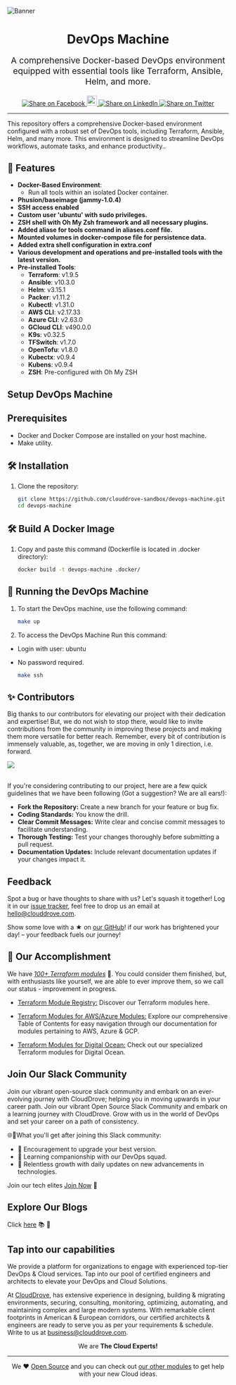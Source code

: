 <!-- This file was automatically generated by the `geine`. Make all changes to `README.yaml` and run `make readme` to rebuild this file. -->
![Banner](https://github.com/clouddrove/terraform-module-template/assets/119565952/67a8a1af-2eb7-40b7-ae07-c94cde9ce062)
<h1 align="center">
    DevOps Machine
</h1>

<p align="center" style="font-size: 1.2rem;">
    A comprehensive Docker-based DevOps environment equipped with essential tools like Terraform, Ansible, Helm, and more.
</p>

<p align="center">
<a href='https://facebook.com/sharer/sharer.php?u=https://github.com/clouddrove/devops-machine'>
  <img title="Share on Facebook" src="https://user-images.githubusercontent.com/50652676/62817743-4f64cb80-bb59-11e9-90c7-b057252ded50.png" />
</a>
<a href='https://www.instagram.com/cloud_drove?igsh=cHJqaDY3bGtnYmh3' title="Follow On Instagram">
  <img src="https://github.com/gauravghongde/social-icons/blob/master/SVG/Color/Instagram.svg" width="23" height="23" />
</a>
<a href='https://www.linkedin.com/shareArticle?mini=true&title=devops-machine&url=https://github.com/clouddrove/devops-machine'>
  <img title="Share on LinkedIn" src="https://user-images.githubusercontent.com/50652676/62817742-4e339e80-bb59-11e9-87b9-a1f68cae1049.png" />
</a>
<a href='https://twitter.com/intent/tweet/?text=devops-machine&url=https://github.com/clouddrove/devops-machine'>
  <img title="Share on Twitter" src="https://user-images.githubusercontent.com/50652676/62817740-4c69db00-bb59-11e9-8a79-3580fbbf6d5c.png" />
</a>
</p>

---

This repository offers a comprehensive Docker-based environment configured with a robust set of DevOps tools, including Terraform, Ansible, Helm, and many more. This environment is designed to streamline DevOps workflows, automate tasks, and enhance productivity..

## 🚀 Features

- **Docker-Based Environment**:
     - Run all tools within an isolated Docker container.
- **Phusion/baseimage (jammy-1.0.4)**
- **SSH access enabled**
- **Custom user 'ubuntu' with sudo privileges.**
- **ZSH shell with Oh My Zsh framework and all necessary plugins.**
- **Added aliase for tools command in aliases.conf file.**
- **Mounted volumes in docker-compose file for persistence data.**
- **Added extra shell configuration in extra.conf**
- **Various development and operations and pre-installed tools with the latest version.** 
- **Pre-installed Tools**:
  - **Terraform**: v1.9.5
  - **Ansible**: v10.3.0
  - **Helm**: v3.15.1
  - **Packer**: v1.11.2
  - **Kubectl**: v1.31.0
  - **AWS CLI**: v2.17.33
  - **Azure CLI**: v2.63.0
  - **GCloud CLI**: v490.0.0
  - **K9s**: v0.32.5
  - **TFSwitch**: v1.7.0
  - **OpenTofu**: v1.8.0
  - **Kubectx**: v0.9.4
  - **Kubens**: v0.9.4
  - **ZSH**: Pre-configured with Oh My ZSH

## Setup DevOps Machine

##  Prerequisites
- Docker and Docker Compose are installed on your host machine.
- Make utility.

## 🛠 Installation

1. Clone the repository:
   ```bash
   git clone https://github.com/clouddrove-sandbox/devops-machine.git
   cd devops-machine


## 🛠 Build A Docker Image

1. Copy and paste this command (Dockerfile is located in .docker directory):
   ```bash
   docker build -t devops-machine .docker/  

## 🔧 Running the DevOps Machine

1. To start the DevOps machine, use the following command:

   ```bash
   make up  

2. To access the DevOps Machine Run this command:

 - Login with user: ubuntu
 - No password required.

   ```bash
   make ssh  

## ✨ Contributors

Big thanks to our contributors for elevating our project with their dedication and expertise! But, we do not wish to stop there, would like to invite contributions from the community in improving these projects and making them more versatile for better reach. Remember, every bit of contribution is immensely valuable, as, together, we are moving in only 1 direction, i.e. forward. 

<a href="https://github.com/clouddrove/devops-machine/graphs/contributors">
  <img src="https://contrib.rocks/image?repo=clouddrove/devops-machine&max" />
</a>
<br>
<br> 

 If you're considering contributing to our project, here are a few quick guidelines that we have been following (Got a suggestion? We are all ears!):

- **Fork the Repository:** Create a new branch for your feature or bug fix.
- **Coding Standards:** You know the drill.
- **Clear Commit Messages:** Write clear and concise commit messages to facilitate understanding.
- **Thorough Testing:** Test your changes thoroughly before submitting a pull request.
- **Documentation Updates:** Include relevant documentation updates if your changes impact it.

## Feedback 
Spot a bug or have thoughts to share with us? Let's squash it together! Log it in our [issue tracker](https://github.com/clouddrove/enigma/issues), feel free to drop us an email at [hello@clouddrove.com](mailto:hello@clouddrove.com).

Show some love with a ★ on [our GitHub](https://github.com/clouddrove/enigma)!  if our work has brightened your day! – your feedback fuels our journey!

## :rocket: Our Accomplishment

We have [*100+ Terraform modules*][terraform_modules] 🙌. You could consider them finished, but, with enthusiasts like yourself, we are able to ever improve them, so we call our status - improvement in progress.

- [Terraform Module Registry:](https://registry.terraform.io/namespaces/clouddrove) Discover our Terraform modules here.

- [Terraform Modules for AWS/Azure Modules:](https://github.com/clouddrove/toc) Explore our comprehensive Table of Contents for easy navigation through our documentation for modules pertaining to AWS, Azure & GCP. 

- [Terraform Modules for Digital Ocean:](https://github.com/terraform-do-modules/toc) Check out our specialized Terraform modules for Digital Ocean.

## Join Our Slack Community

Join our vibrant open-source slack community and embark on an ever-evolving journey with CloudDrove; helping you in moving upwards in your career path.
Join our vibrant Open Source Slack Community and embark on a learning journey with CloudDrove. Grow with us in the world of DevOps and set your career on a path of consistency.

🌐💬What you'll get after joining this Slack community:

- 🚀 Encouragement to upgrade your best version.
- 🌈 Learning companionship with our DevOps squad.
- 🌱 Relentless growth with daily updates on new advancements in technologies.

Join our tech elites [Join Now][slack] 🚀

## Explore Our Blogs

 Click [here][blog] :books: :star2:

## Tap into our capabilities
We provide a platform for organizations to engage with experienced top-tier DevOps & Cloud services. Tap into our pool of certified engineers and architects to elevate your DevOps and Cloud Solutions. 

At [CloudDrove][website], has extensive experience in designing, building & migrating environments, securing, consulting, monitoring, optimizing, automating, and maintaining complex and large modern systems. With remarkable client footprints in American & European corridors, our certified architects & engineers are ready to serve you as per your requirements & schedule. Write to us at [business@clouddrove.com](mailto:business@clouddrove.com).

<p align="center">We are <b> The Cloud Experts!</b></p>
<hr />
<p align="center">We ❤️  <a href="https://github.com/clouddrove">Open Source</a> and you can check out <a href="https://registry.terraform.io/namespaces/clouddrove">our other modules</a> to get help with your new Cloud ideas.</p>

  [website]: https://clouddrove.com
  [blog]: https://blog.clouddrove.com
  [slack]: https://www.launchpass.com/devops-talks
  [github]: https://github.com/clouddrove
  [linkedin]: https://cpco.io/linkedin
  [twitter]: https://twitter.com/clouddrove/
  [email]: https://clouddrove.com/contact-us.html
  [terraform_modules]: https://github.com/clouddrove?utf8=%E2%9C%93&q=terraform-&type=&language=